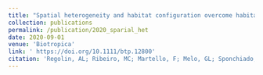 ```yaml
---
title: "Spatial heterogeneity and habitat configuration overcome habitat composition influences on alpha and beta mammal diversity"
collection: publications
permalink: /publication/2020_sparial_het
date: 2020-09-01
venue: 'Biotropica'
link: ' https://doi.org/10.1111/btp.12800'
citation: 'Regolin, AL; Ribeiro, MC; Martello, F; Melo, GL; Sponchiado, J; Campanha, LFC;, Sugai, LSM; Silva, TSF; Cáceres, NC. (2020). &quot;Spatial heterogeneity and habitat configuration overcome habitat composition influences on alpha and beta mammal diversity.&quot; <i>Biotropica</i>. 52(5):969-980.'
---
```


